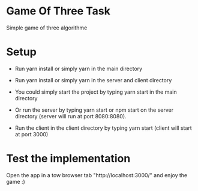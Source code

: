 # Game Of Three Task
Simple game of three algorithme

# Setup
- Run yarn install or simply yarn in the main directory 
- Run yarn install or simply yarn in the server and client directory
- You could simply start the project by typing yarn start in the main directory
 
- Or run the server by typing yarn start or npm start on the server directory (server will run at port 8080:8080).
- Run the client in the client directory by typing yarn start (client will start at port 3000)

# Test the implementation 
Open the app in a tow browser tab "http://localhost:3000/" and enjoy the game :)

